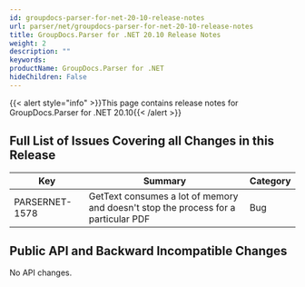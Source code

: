 ```yaml
---
id: groupdocs-parser-for-net-20-10-release-notes
url: parser/net/groupdocs-parser-for-net-20-10-release-notes
title: GroupDocs.Parser for .NET 20.10 Release Notes
weight: 2
description: ""
keywords: 
productName: GroupDocs.Parser for .NET
hideChildren: False
---
```

{{< alert style="info" >}}This page contains release notes for GroupDocs.Parser for .NET 20.10{{< /alert >}}

## Full List of Issues Covering all Changes in this Release

| Key | Summary | Category |
| --- | --- | --- |
| PARSERNET-1578 | GetText consumes a lot of memory and doesn't stop the process for a particular PDF | Bug |


## Public API and Backward Incompatible Changes

No API changes.